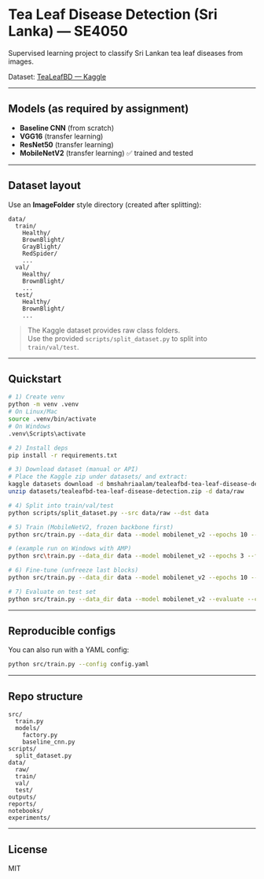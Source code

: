 # Tea Leaf Disease Detection (Sri Lanka) — SE4050

Supervised learning project to classify Sri Lankan tea leaf diseases from images.

Dataset: [TeaLeafBD — Kaggle](https://www.kaggle.com/datasets/bmshahriaalam/tealeafbd-tea-leaf-disease-detection)

---

## Models (as required by assignment)

- **Baseline CNN** (from scratch)
- **VGG16** (transfer learning)
- **ResNet50** (transfer learning)
- **MobileNetV2** (transfer learning) ✅ trained and tested

---

## Dataset layout

Use an **ImageFolder** style directory (created after splitting):

```
data/
  train/
    Healthy/
    BrownBlight/
    GrayBlight/
    RedSpider/
    ...
  val/
    Healthy/
    BrownBlight/
    ...
  test/
    Healthy/
    BrownBlight/
    ...
```

> The Kaggle dataset provides raw class folders.  
> Use the provided `scripts/split_dataset.py` to split into `train/val/test`.

---

## Quickstart

```bash
# 1) Create venv
python -m venv .venv
# On Linux/Mac
source .venv/bin/activate
# On Windows
.venv\Scripts\activate

# 2) Install deps
pip install -r requirements.txt

# 3) Download dataset (manual or API)
# Place the Kaggle zip under datasets/ and extract:
kaggle datasets download -d bmshahriaalam/tealeafbd-tea-leaf-disease-detection -p datasets
unzip datasets/tealeafbd-tea-leaf-disease-detection.zip -d data/raw

# 4) Split into train/val/test
python scripts/split_dataset.py --src data/raw --dst data

# 5) Train (MobileNetV2, frozen backbone first)
python src/train.py --data_dir data --model mobilenet_v2 --epochs 10 --freeze_backbone

# (example run on Windows with AMP)
python src\train.py --data_dir data --model mobilenet_v2 --epochs 3 --freeze_backbone --amp

# 6) Fine-tune (unfreeze last blocks)
python src/train.py --data_dir data --model mobilenet_v2 --epochs 10 --unfreeze --ckpt outputs/best_model.pth

# 7) Evaluate on test set
python src/train.py --data_dir data --model mobilenet_v2 --evaluate --ckpt outputs/best_model.pth
```

---

## Reproducible configs

You can also run with a YAML config:

```bash
python src/train.py --config config.yaml
```

---

## Repo structure

```
src/
  train.py
  models/
    factory.py
    baseline_cnn.py
scripts/
  split_dataset.py
data/
  raw/
  train/
  val/
  test/
outputs/
reports/
notebooks/
experiments/
```

---

## License

MIT
